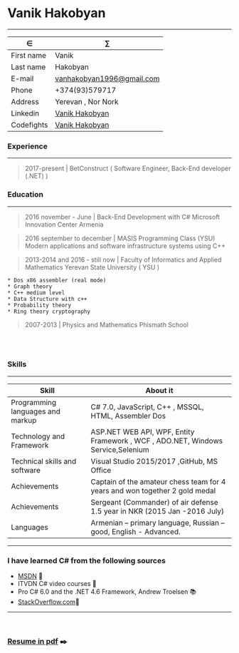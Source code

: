 # Vanik Hakobyan
<hr/>

&isin;               | &sum;
-------------------|--------------------------------------------------------
First name         |          Vanik
Last name          |          Hakobyan
E-mail             |          <a href="mailto:vanhakobyan1996@gmail.com">vanhakobyan1996@gmail.com</a>
Phone              |          +374(93)579717
Address            |          Yerevan , Nor Nork    
Linkedin           |          [Vanik Hakobyan](https://www.linkedin.com/in/vanikhakobyan) 
Codefights         |          [Vanik Hakobyan](https://codefights.com/profile/vanhakobyan)  


### Experience
----------------
> 2017-present | BetConstruct ( Software Engineer, Back-End developer (.NET) )


### Education
---------

>2016 november - June   | Back-End Development with C# Microsoft Innovation Center Armenia<br>

>2016 september to december  | MASIS Programming Class (YSU)
>Modern applications and software infrastructure systems using C++
     
>2013-2014 and 2016 - still now | Faculty of Informatics and Applied Mathematics Yerevan State University ( YSU )

    * Dos x86 assembler (real mode)
    * Graph theory
    * C++ medium level
    * Data Structure with c++
    * Probability theory
    * Ring theory cryptography

>2007-2013 | Physics and Mathematics Phismath School

<br><br>



### Skills
------------------
 Skill                        |About it
------------------------------|------------------------------------------
Programming languages and markup|    C# 7.0, JavaScript, C++ , MSSQL, HTML, Assembler Dos <br>
Technology and Framework      |    ASP.NET WEB API, WPF, Entity Framework , WCF , ADO.NET, Windows Service,Selenium<br>
Technical skills and software |    Visual Studio 2015/2017 ,GitHub, MS Office <br>
Achievements                  |    Captain of the amateur chess team for 4 years and won together 2 gold medal<br>
Achievements                  |    Sergeant (Commander) of air defense 1.5 year in NKR (2015 Jan -2016 July)
Languages                     |    Armenian – primary language, Russian – good, English - Advanced.  <br>      

<hr/>

### I have learned C# from the following sources

* <a href="https://msdn.microsoft.com/en-us/">MSDN</a> :file_folder:
* ITVDN C# video courses :movie_camera:
* Pro C# 6.0 and the .NET 4.6 Framework, Andrew Troelsen :books:
* <a href="https://stackoverflow.com/users/8753842/hakobyan-vanik">StackOverflow.com</a>:busts_in_silhouette:
<hr/>
<br>

### <a href="https://github.com/VanHakobyan/Resume/blob/master/VanikHakobyanCV%20W.pdf">Resume in pdf</a> :black_nib:

